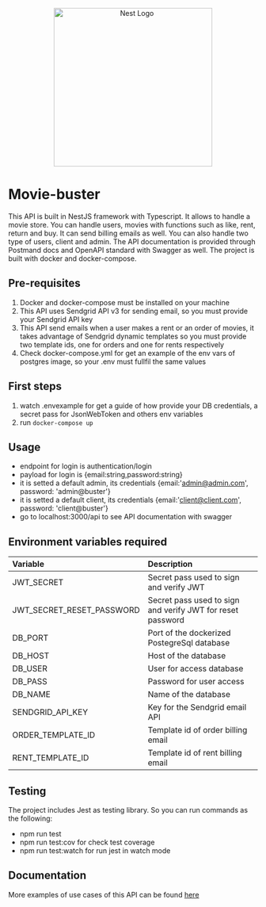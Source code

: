<p align="center">
  <a href="http://nestjs.com/" target="blank"><img src="https://nestjs.com/img/logo_text.svg" width="320" alt="Nest Logo" /></a>
</p>

# Movie-buster

This API is built in NestJS framework with Typescript. It allows to handle a movie store. You can handle users, movies with functions such as like, rent, return and buy. It can send billing emails as well. You can also handle two type of users, client and admin. The API documentation is provided through Postmand docs and OpenAPI standard with Swagger as well. The project is built with docker and docker-compose.

## Pre-requisites

1. Docker and docker-compose must be installed on your machine
2. This API uses Sendgrid API v3 for sending email, so you must provide your Sendgrid API key
3. This API send emails when a user makes a rent or an order of movies, it takes advantage of Sendgrid dynamic templates so you must provide two template ids, one for orders and one for rents respectively
4. Check docker-compose.yml for get an example of the env vars of postgres image, so your .env must fullfil the same values

## First steps

1. watch .envexample for get a guide of how provide your DB credentials, a secret pass for JsonWebToken and others env variables
2. run `docker-compose up`

## Usage

- endpoint for login is authentication/login
- payload for login is {email:string,password:string}
- it is setted a default admin, its credentials {email:'admin@admin.com', password: 'admin@buster'}
- it is setted a default client, its credentials {email:'client@client.com', password: 'client@buster'}
- go to localhost:3000/api to see API documentation with swagger

## Environment variables required

| Variable                  | Description                                                |
| :------------------------ | :--------------------------------------------------------- |
| JWT_SECRET                | Secret pass used to sign and verify JWT                    |
| JWT_SECRET_RESET_PASSWORD | Secret pass used to sign and verify JWT for reset password |
| DB_PORT                   | Port of the dockerized PostegreSql database                |
| DB_HOST                   | Host of the database                                       |
| DB_USER                   | User for access database                                   |
| DB_PASS                   | Password for user access                                   |
| DB_NAME                   | Name of the database                                       |
| SENDGRID_API_KEY          | Key for the Sendgrid email API                             |
| ORDER_TEMPLATE_ID         | Template id of order billing email                         |
| RENT_TEMPLATE_ID          | Template id of rent billing email                          |

## Testing

The project includes Jest as testing library. So you can run commands as the following:

- npm run test
- npm run test:cov for check test coverage
- npm run test:watch for run jest in watch mode

## Documentation

More examples of use cases of this API can be found
<a href="https://documenter.getpostman.com/view/9673662/SWLh77wL?version=latest" target="_blank">here</a>
